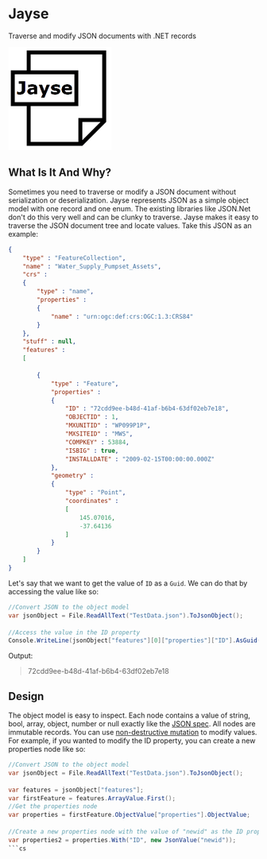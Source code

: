 # Jayse

Traverse and modify JSON documents with .NET records

![diagram](https://github.com/MelbourneDeveloper/Jayse/blob/main/Images/IconSmall.png) 

## What Is It And Why?
Sometimes you need to traverse or modify a JSON document without serialization or deserialization. Jayse represents JSON as a simple object model with one record and one enum. The existing libraries like JSON.Net don't do this very well and can be clunky to traverse. Jayse makes it easy to traverse the JSON document tree and locate values. Take this JSON as an example:

```JSON
{
    "type" : "FeatureCollection",
    "name" : "Water_Supply_Pumpset_Assets",
    "crs" : 
    {
        "type" : "name",
        "properties" : 
        {
            "name" : "urn:ogc:def:crs:OGC:1.3:CRS84"
        }
    },
    "stuff" : null,
    "features" : 
    [
        
        {
            "type" : "Feature",
            "properties" : 
            {
                "ID" : "72cdd9ee-b48d-41af-b6b4-63df02eb7e18",
                "OBJECTID" : 1,
                "MXUNITID" : "WP099P1P",
                "MXSITEID" : "MWS",
                "COMPKEY" : 53884,
                "ISBIG" : true,
                "INSTALLDATE" : "2009-02-15T00:00:00.000Z"
            },
            "geometry" : 
            {
                "type" : "Point",
                "coordinates" : 
                [
                    145.07016,
                    -37.64136
                ]
            }
        }
    ]
}
```

Let's say that we want to get the value of `ID` as a `Guid`. We can do that by accessing the value like so:

```cs
//Convert JSON to the object model
var jsonObject = File.ReadAllText("TestData.json").ToJsonObject();

//Access the value in the ID property
Console.WriteLine(jsonObject["features"][0]["properties"]["ID"].AsGuid().ToString());
```

Output:

> 72cdd9ee-b48d-41af-b6b4-63df02eb7e18

## Design

The object model is easy to inspect. Each node contains a value of string, bool, array, object, number or null exactly like  the [JSON spec](https://www.json.org/json-en.html). All nodes are immutable records. You can use [non-destructive mutation](https://docs.microsoft.com/en-us/dotnet/csharp/whats-new/tutorials/records#non-destructive-mutation) to modify values. For example, if you wanted to modify the ID property, you can create a new properties node like so:

```cs
//Convert JSON to the object model
var jsonObject = File.ReadAllText("TestData.json").ToJsonObject();

var features = jsonObject["features"];
var firstFeature = features.ArrayValue.First();
//Get the properties node
var properties = firstFeature.ObjectValue["properties"].ObjectValue;

//Create a new properties node with the value of "newid" as the ID property
var properties2 = properties.With("ID", new JsonValue("newid"));
```cs

